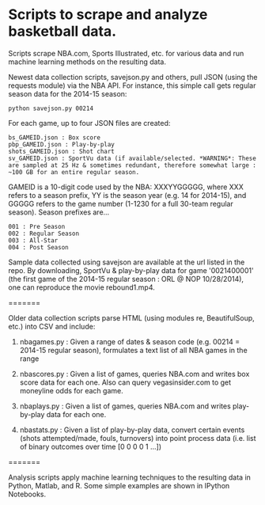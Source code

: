 # Scripts to scrape and analyze basketball data.

Scripts scrape NBA.com, Sports Illustrated, etc. for various data and run machine learning methods on the resulting data.

Newest data collection scripts, savejson.py and others, pull JSON (using the requests module) via the NBA API. For instance, this simple call gets regular season data for the 2014-15 season:
  
    python savejson.py 00214

For each game, up to four JSON files are created:

    bs_GAMEID.json : Box score
    pbp_GAMEID.json : Play-by-play
    shots_GAMEID.json : Shot chart
    sv_GAMEID.json : SportVu data (if available/selected. *WARNING*: These are sampled at 25 Hz & sometimes redundant, therefore somewhat large : ~100 GB for an entire regular season.

GAMEID is a 10-digit code used by the NBA: XXXYYGGGGG, where XXX refers to a season prefix, YY is the season year (e.g. 14 for 2014-15), and GGGGG refers to the game number (1-1230 for a full 30-team regular season).
Season prefixes are...

    001 : Pre Season
    002 : Regular Season
    003 : All-Star
    004 : Post Season

Sample data collected using savejson are available at the url listed in the repo. By downloading, SportVu & play-by-play data for game '0021400001' (the first game of the 2014-15 regular season : ORL @ NOP 10/28/2014), one can reproduce the movie rebound1.mp4.

=======

Older data collection scripts parse HTML (using modules re, BeautifulSoup, etc.) into CSV and include:

1. nbagames.py : Given a range of dates & season code (e.g. 00214 = 2014-15 regular season), formulates a text list of all NBA games in the range

2. nbascores.py : Given a list of games, queries NBA.com and writes box score data for each one. Also can query vegasinsider.com to get moneyline odds for each game.

3. nbaplays.py : Given a list of games, queries NBA.com and writes play-by-play data for each one.

4. nbastats.py : Given a list of play-by-play data, convert certain events (shots attempted/made, fouls, turnovers) into point process data (i.e. list of binary outcomes over time [0 0 0 0 1 ...])

=======

Analysis scripts apply machine learning techniques to the resulting data in Python, Matlab, and R. Some simple examples are shown in IPython Notebooks.
